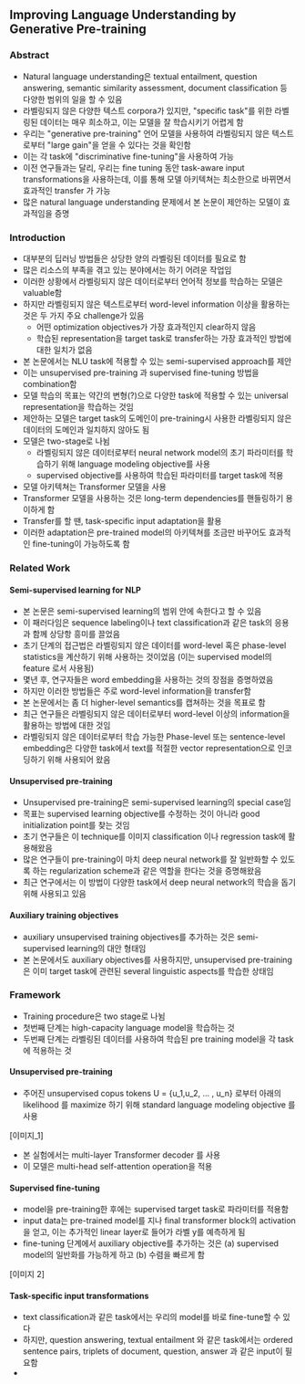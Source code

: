## Improving Language Understanding by Generative Pre-training

### Abstract
- Natural language understanding은 textual entailment, question answering, semantic similarity assessment, document classification 등 다양한 범위의 일을 할 수 있음
- 라벨링되지 않은 다양한 텍스트 corpora가 있지만, "specific task"를 위한 라벨링된 데이터는 매우 희소하고, 이는 모델을 잘 학습시키기 어렵게 함
- 우리는 "generative pre-training" 언어 모델을 사용하여 라벨링되지 않은 텍스트로부터 "large gain"을 얻을 수 있다는 것을 확인함
- 이는 각 task에 "discriminative fine-tuning"을 사용하여 가능
- 이전 연구들과는 달리, 우리는 fine tuning 동안 task-aware input transformations을 사용하는데, 이를 통해 모델 아키텍쳐는 최소한으로 바뀌면서 효과적인 transfer 가 가능
- 많은 natural language understanding 문제에서 본 논문이 제안하는 모델이 효과적임을 증명

### Introduction
- 대부분의 딥러닝 방법들은 상당한 양의 라벨링된 데이터를 필요로 함
- 많은 리소스의 부족을 겪고 있는 분야에서는 하기 어려운 작업임
- 이러한 상황에서 라벨링되지 않은 데이터로부터 언어적 정보를 학습하는 모델은 valuable함
- 하지만 라벨링되지 않은 텍스트로부터 word-level information 이상을 활용하는 것은 두 가지 주요 challenge가 있음
  - 어떤 optimization objectives가 가장 효과적인지 clear하지 않음
  - 학습된 representation을 target task로 transfer하는 가장 효과적인 방법에 대한 일치가 없음
- 본 논문에서는 NLU task에 적용할 수 있는 semi-supervised approach를 제안
- 이는 unsupervised pre-training 과 supervised fine-tuning 방법을 combination함
- 모델 학습의 목표는 약간의 변형(?)으로 다양한 task에 적용할 수 있는 universal representation을 학습하는 것임
- 제안하는 모델은 target task의 도메인이 pre-training시 사용한 라벨링되지 않은 데이터의 도메인과 일치하지 않아도 됨
- 모델은 two-stage로 나뉨
  - 라벨링되지 않은 데이터로부터 neural network model의 초기 파라미터를 학습하기 위해 language modeling objective를 사용
  - supervised objective를 사용하여 학습된 파라미터를 target task에 적용
- 모델 아키텍쳐는 Transformer 모델을 사용
- Transformer 모델을 사용하는 것은 long-term dependencies를 핸들링하기 용이하게 함
- Transfer를 할 땐, task-specific input adaptation을 활용
- 이러한 adaptation은 pre-trained model의 아키텍쳐를 조금만 바꾸어도 효과적인 fine-tuning이 가능하도록 함

### Related Work
#### Semi-supervised learning for NLP
- 본 논문은 semi-supervised learning의 범위 안에 속한다고 할 수 있음
- 이 패러다임은 sequence labeling이나 text classification과 같은 task의 응용과 함께 상당항 흥미를 끌었음
- 초기 단계의 접근법은 라벨링되지 않은 데이터를 word-level 혹은 phase-level statistics을 계산하기 위해 사용하는 것이었음 (이는 supervised model의 feature 로서 사용됨)
- 몇년 후, 연구자들은 word embedding을 사용하는 것의 장점을 증명하였음
- 하지만 이러한 방법들은 주로 word-level information을 transfer함
- 본 논문에서는 좀 더 higher-level semantics를 캡쳐하는 것을 목표로 함
- 최근 연구들은 라벨링되지 않은 데이터로부터 word-level 이상의 information을 활용하는 방법에 대한 것임
- 라벨링되지 않은 데이터로부터 학습 가능한 Phase-level 또는 sentence-level embedding은 다양한 task에서 text를 적절한 vector representation으로 인코딩하기 위해 사용되어 왔음

#### Unsupervised pre-training
- Unsupervised pre-training은 semi-supervised learning의 special case임
- 목표는 supervised learning objective를 수정하는 것이 아니라 good initialization point를 찾는 것임
- 초기 연구들은 이 technique를 이미지 classification 이나 regression task에 활용해왔음
- 많은 연구들이 pre-training이 마치 deep neural network를 잘 일반화할 수 있도록 하는 regularization scheme과 같은 역할을 한다는 것을 증명해왔음
- 최근 연구에서는 이 방법이 다양한 task에서 deep neural network의 학습을 돕기 위해 사용되고 있음

#### Auxiliary training objectives
- auxiliary unsupervised training objectives를 추가하는 것은 semi-supervised learning의 대안 형태임
- 본 논문에서도 auxiliary objectives를 사용하지만, unsupervised pre-training은 이미 target task에 관련된 several linguistic aspects를 학습한 상태임

### Framework
- Training procedure은 two stage로 나뉨
- 첫번째 단계는 high-capacity language model을 학습하는 것
- 두번째 단계는 라벨링된 데이터를 사용하여 학습된 pre training model을 각 task에 적용하는 것

#### Unsupervised pre-training
- 주어진 unsupervised copus tokens U = {u_1,u_2, ... , u_n} 로부터 아래의 likelihood 를 maximize 하기 위해 standard language modeling objective 를 사용

[이미지_1]

- 본 실험에서는 multi-layer Transformer decoder 를 사용
- 이 모델은 multi-head self-attention operation을 적용

#### Supervised fine-tuning
- model을 pre-training한 후에는 supervised target task로 파라미터를 적용함
- input data는 pre-trained model를 지나 final transformer block의 activation 을 얻고, 이는 추가적인 linear layer로 들어가 라벨 y를 예측하게 됨
- fine-tuning 단계에서 auxiliary objective를 추가하는 것은 (a) supervised model의 일반화를 가능하게 하고 (b) 수렴을 빠르게 함

[이미지 2]

#### Task-specific input transformations
- text classification과 같은 task에서는 우리의 model를 바로 fine-tune할 수 있다
- 하지만, question answering, textual entailment 와 같은 task에서는 ordered sentence pairs, triplets of document, question, answer 과 같은 input이 필요함
- 


